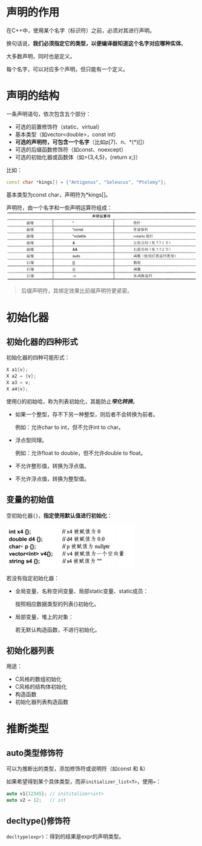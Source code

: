 # 声明的作用

在C++中，使用某个名字（标识符）之前，必须对其进行声明。

换句话说，**我们必须指定它的类型，以便编译器知道这个名字对应哪种实体**。



大多数声明，同时也是定义。

每个名字，可以对应多个声明，但只能有一个定义。



# 声明的结构

一条声明语句，依次包含五个部分：

- 可选的前置修饰符（static、virtual）
- 基本类型（如vector\<double>，const int）
- **可选的声明符，可包含一个名字**（比如p[7]、n、\*(\*)[]）
- 可选的后缀函数修饰符（如const、noexcept）
- 可选的初始化器或函数体（如={3,4,5}，{return x;}）



比如：

```C++
const char *kings[] = {"Antigonus", "Seleucus", "Ptolemy"};
```

基本类型为const char，声明符为*kings[]。



声明符，由一个名字和一些声明运算符组成：
![image-20220720191913375](%E5%A3%B0%E6%98%8E.assets/image-20220720191913375.png)

> 后缀声明符，其绑定效果比前缀声明符更紧密。



# 初始化器

## 初始化器的四种形式

初始化器的四种可能形式：

```C++
X a1{v};
X a2 = {v};
X a3 = v;
X a4{v};
```

使用{}的初始哈，称为列表初始化，其能防止***窄化转换***。

- 如果一个整型，存不下另一种整型，则后者不会转换为前者。

  例如：允许char to int，但不允许int to char。

- 浮点型同理。

  例如：允许float to double，但不允许double to float。

- 不允许整形值，转换为浮点值。
- 不允许浮点值，转换为整型值。



## 变量的初始值

空初始化器`{}`，**指定使用默认值进行初始化**：

![image-20220720195840415](%E5%A3%B0%E6%98%8E.assets/image-20220720195840415.png)





若没有指定初始化器：

- 全局变量、名称空间变量、局部static变量、static成员：

  按照相应数据类型的列表{}初始化。

- 局部变量、堆上的对象：

  若无默认构造函数，不进行初始化。



## 初始化器列表

用途：

- C风格的数组初始化
- C风格的结构体初始化
- 构造函数
- 初始化器列表构造函数





# 推断类型

## auto类型修饰符

可以为推断出的类型，添加修饰符或说明符（如const 和 &）



如果希望得到某个具体类型，而非`initializer_list<T>`，使用`=`：

```C++
auto v1{12345};	// inititalizer<int>
auto v2 = 12;	// int
```



## decltype()修饰符

`decltype(expr)`：得到的结果是expr的声明类型。


